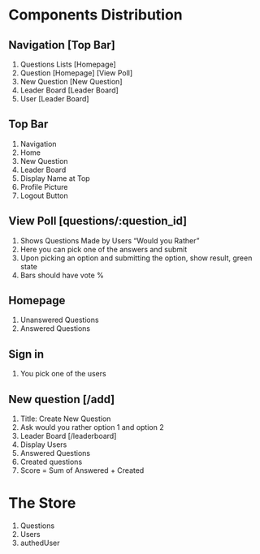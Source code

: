 # Components Distribution

## Navigation [Top Bar]
1. Questions Lists [Homepage]
2. Question [Homepage] [View Poll]
3. New Question [New Question]
3. Leader Board [Leader Board]
3. User [Leader Board]

## Top Bar
1. Navigation
2. Home
3. New Question
4. Leader Board
5. Display Name at Top
6. Profile Picture
7. Logout Button

## View Poll [questions/:question_id]
1. Shows Questions Made by Users “Would you Rather”
2. Here you can pick one of the answers and submit
3. Upon picking an option and submitting the option, show result, green state
4. Bars should have vote %

## Homepage
1. Unanswered Questions
2. Answered Questions

## Sign in
1. You pick one of the users

## New question [/add]
1. Title: Create New Question
2. Ask would you rather option 1 and option 2
3. Leader Board [/leaderboard]
4. Display Users
5. Answered Questions
6. Created questions
7. Score = Sum of Answered + Created

# The Store

1. Questions
2. Users
3. authedUser
